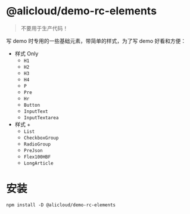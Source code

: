 @alicloud/demo-rc-elements
===

> 不要用于生产代码！

写 demo 时专用的一些基础元素，带简单的样式，为了写 demo 好看和方便：

* 样式 Only
    - `H1`
    - `H2`
    - `H3`
    - `H4`
    - `P`
    - `Pre`
    - `Hr`
    - `Button`
    - `InputText`
    - `InputTextarea`
* 样式 +
    - `List`
    - `CheckboxGroup`
    - `RadioGroup`
    - `PreJson`
    - `Flex100HBF`
    - `LongArticle`

# 安装

```shell script
npm install -D @alicloud/demo-rc-elements
```
